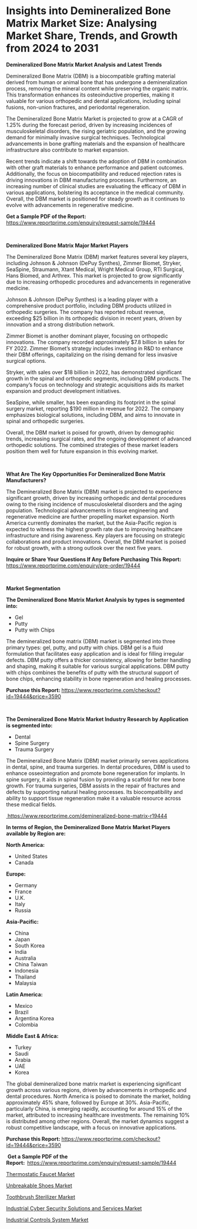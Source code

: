 <p><h1>Insights into Demineralized Bone Matrix Market Size: Analysing Market Share, Trends, and Growth from 2024 to 2031</h1></p><p><strong>Demineralized Bone Matrix Market Analysis and Latest Trends</strong></p>
<p><p>Demineralized Bone Matrix (DBM) is a biocompatible grafting material derived from human or animal bone that has undergone a demineralization process, removing the mineral content while preserving the organic matrix. This transformation enhances its osteoinductive properties, making it valuable for various orthopedic and dental applications, including spinal fusions, non-union fractures, and periodontal regeneration.</p><p>The Demineralized Bone Matrix Market is projected to grow at a CAGR of 1.25% during the forecast period, driven by increasing incidences of musculoskeletal disorders, the rising geriatric population, and the growing demand for minimally invasive surgical techniques. Technological advancements in bone grafting materials and the expansion of healthcare infrastructure also contribute to market expansion. </p><p>Recent trends indicate a shift towards the adoption of DBM in combination with other graft materials to enhance performance and patient outcomes. Additionally, the focus on biocompatibility and reduced rejection rates is driving innovations in DBM manufacturing processes. Furthermore, an increasing number of clinical studies are evaluating the efficacy of DBM in various applications, bolstering its acceptance in the medical community. Overall, the DBM market is positioned for steady growth as it continues to evolve with advancements in regenerative medicine.</p></p>
<p><strong>Get a Sample PDF of the Report:&nbsp;</strong> <a href="https://www.reportprime.com/enquiry/request-sample/19444?utm_campaign=101&utm_medium=2&utm_source=Github&utm_content=ia&utm_term=23112024&utm_id=demineralized-bone-matrix">https://www.reportprime.com/enquiry/request-sample/19444</a></p>
<p>&nbsp;</p>
<p><strong>Demineralized Bone Matrix Major Market Players</strong></p>
<p><p>The Demineralized Bone Matrix (DBM) market features several key players, including Johnson & Johnson (DePuy Synthes), Zimmer Biomet, Stryker, SeaSpine, Straumann, Xtant Medical, Wright Medical Group, RTI Surgical, Hans Biomed, and Arthrex. This market is projected to grow significantly due to increasing orthopedic procedures and advancements in regenerative medicine.</p><p>Johnson & Johnson (DePuy Synthes) is a leading player with a comprehensive product portfolio, including DBM products utilized in orthopedic surgeries. The company has reported robust revenue, exceeding $25 billion in its orthopedic division in recent years, driven by innovation and a strong distribution network.</p><p>Zimmer Biomet is another dominant player, focusing on orthopedic innovations. The company recorded approximately $7.8 billion in sales for FY 2022. Zimmer Biomet’s strategy includes investing in R&D to enhance their DBM offerings, capitalizing on the rising demand for less invasive surgical options.</p><p>Stryker, with sales over $18 billion in 2022, has demonstrated significant growth in the spinal and orthopedic segments, including DBM products. The company’s focus on technology and strategic acquisitions aids its market expansion and product development initiatives.</p><p>SeaSpine, while smaller, has been expanding its footprint in the spinal surgery market, reporting $190 million in revenue for 2022. The company emphasizes biological solutions, including DBM, and aims to innovate in spinal and orthopedic surgeries.</p><p>Overall, the DBM market is poised for growth, driven by demographic trends, increasing surgical rates, and the ongoing development of advanced orthopedic solutions. The combined strategies of these market leaders position them well for future expansion in this evolving market.</p></p>
<p>&nbsp;</p>
<p><strong>What Are The Key Opportunities For Demineralized Bone Matrix Manufacturers?</strong></p>
<p><p>The Demineralized Bone Matrix (DBM) market is projected to experience significant growth, driven by increasing orthopedic and dental procedures owing to the rising incidence of musculoskeletal disorders and the aging population. Technological advancements in tissue engineering and regenerative medicine are further propelling market expansion. North America currently dominates the market, but the Asia-Pacific region is expected to witness the highest growth rate due to improving healthcare infrastructure and rising awareness. Key players are focusing on strategic collaborations and product innovations. Overall, the DBM market is poised for robust growth, with a strong outlook over the next five years.</p></p>
<p><strong>Inquire or Share Your Questions If Any Before Purchasing This Report:</strong> <a href="https://www.reportprime.com/enquiry/pre-order/19444?utm_campaign=101&utm_medium=2&utm_source=Github&utm_content=ia&utm_term=23112024&utm_id=demineralized-bone-matrix">https://www.reportprime.com/enquiry/pre-order/19444</a></p>
<p>&nbsp;</p>
<p><strong>Market Segmentation</strong></p>
<p><strong>The Demineralized Bone Matrix Market Analysis by types is segmented into:</strong></p>
<p><ul><li>Gel</li><li>Putty</li><li>Putty with Chips</li></ul></p>
<p><p>The demineralized bone matrix (DBM) market is segmented into three primary types: gel, putty, and putty with chips. DBM gel is a fluid formulation that facilitates easy application and is ideal for filling irregular defects. DBM putty offers a thicker consistency, allowing for better handling and shaping, making it suitable for various surgical applications. DBM putty with chips combines the benefits of putty with the structural support of bone chips, enhancing stability in bone regeneration and healing processes.</p></p>
<p><strong>Purchase this Report:&nbsp;</strong><a href="https://www.reportprime.com/checkout?id=19444&price=3590&utm_campaign=101&utm_medium=2&utm_source=Github&utm_content=ia&utm_term=23112024&utm_id=demineralized-bone-matrix">https://www.reportprime.com/checkout?id=19444&price=3590</a></p>
<p>&nbsp;</p>
<p><strong>The Demineralized Bone Matrix Market Industry Research by Application is segmented into:</strong></p>
<p><ul><li>Dental</li><li>Spine Surgery</li><li>Trauma Surgery</li></ul></p>
<p><p>The Demineralized Bone Matrix (DBM) market primarily serves applications in dental, spine, and trauma surgeries. In dental procedures, DBM is used to enhance osseointegration and promote bone regeneration for implants. In spine surgery, it aids in spinal fusion by providing a scaffold for new bone growth. For trauma surgeries, DBM assists in the repair of fractures and defects by supporting natural healing processes. Its biocompatibility and ability to support tissue regeneration make it a valuable resource across these medical fields.</p></p>
<p><a href="https://www.reportprime.com/demineralized-bone-matrix-r19444?utm_campaign=101&utm_medium=2&utm_source=Github&utm_content=ia&utm_term=23112024&utm_id=demineralized-bone-matrix">&nbsp;https://www.reportprime.com/demineralized-bone-matrix-r19444</a></p>
<p><strong>In terms of Region, the Demineralized Bone Matrix Market Players available by Region are:</strong></p>
<p>
    <p> <strong> North America: </strong>
        <ul>
            <li>United States</li>
            <li>Canada</li>
        </ul>
        </p> 
    <p> <strong> Europe: </strong>
        <ul>
            <li>Germany</li>
            <li>France</li>
            <li>U.K.</li>
            <li>Italy</li>
            <li>Russia</li>
        </ul>
        </p> 
    <p> <strong> Asia-Pacific: </strong>
        <ul>
            <li>China</li>
            <li>Japan</li>
            <li>South Korea</li>
            <li>India</li>
            <li>Australia</li>
            <li>China Taiwan</li>
            <li>Indonesia</li>
            <li>Thailand</li>
            <li>Malaysia</li>
        </ul>
        </p> 
    <p> <strong> Latin America: </strong>
        <ul>
            <li>Mexico</li>
            <li>Brazil</li>
            <li>Argentina Korea</li>
            <li>Colombia</li>
        </ul>
        </p> 
    <p> <strong> Middle East & Africa: </strong>
        <ul>
            <li>Turkey</li>
            <li>Saudi</li>
            <li>Arabia</li>
            <li>UAE</li>
            <li>Korea</li>
        </ul>
    </p>
    </p>
<p><p>The global demineralized bone matrix market is experiencing significant growth across various regions, driven by advancements in orthopedic and dental procedures. North America is poised to dominate the market, holding approximately 45% share, followed by Europe at 30%. Asia-Pacific, particularly China, is emerging rapidly, accounting for around 15% of the market, attributed to increasing healthcare investments. The remaining 10% is distributed among other regions. Overall, the market dynamics suggest a robust competitive landscape, with a focus on innovative applications.</p></p>
<p><strong>Purchase this Report: </strong><a href="https://www.reportprime.com/checkout?id=19444&price=3590&utm_campaign=101&utm_medium=2&utm_source=Github&utm_content=ia&utm_term=23112024&utm_id=demineralized-bone-matrix">https://www.reportprime.com/checkout?id=19444&price=3590</a></p>
<p>&nbsp;<strong>Get a Sample PDF of the Report:&nbsp;&nbsp;</strong><a href="https://www.reportprime.com/enquiry/request-sample/19444?utm_campaign=101&utm_medium=2&utm_source=Github&utm_content=ia&utm_term=23112024&utm_id=demineralized-bone-matrix">https://www.reportprime.com/enquiry/request-sample/19444</a></p>
<p><strong></strong></p>
<p><p><a href="https://www.linkedin.com/pulse/lucrative-growth-thermostatic-faucet-market-forecasted-cagr-yvite?utm_campaign=101&utm_medium=2&utm_source=Github&utm_content=ia&utm_term=23112024&utm_id=demineralized-bone-matrix">Thermostatic Faucet Market</a></p><p><a href="https://www.linkedin.com/pulse/unbreakable-shoes-market-in-depth-report-size-share-strong-g1woe?utm_campaign=101&utm_medium=2&utm_source=Github&utm_content=ia&utm_term=23112024&utm_id=demineralized-bone-matrix">Unbreakable Shoes Market</a></p><p><a href="https://www.linkedin.com/pulse/toothbrush-sterilizer-market-size-overview-comprehensive-l4ere?utm_campaign=101&utm_medium=2&utm_source=Github&utm_content=ia&utm_term=23112024&utm_id=demineralized-bone-matrix">Toothbrush Sterilizer Market</a></p><p><a href="https://issuu.com/reportprime-2/docs/industrial-cyber-security-solutions_ec43f2e79c0e40?utm_campaign=101&utm_medium=2&utm_source=Github&utm_content=ia&utm_term=23112024&utm_id=demineralized-bone-matrix">Industrial Cyber Security Solutions and Services Market</a></p><p><a href="https://issuu.com/reportprime-2/docs/industrial-controls-system-market-s_6af299c4406aae?utm_campaign=101&utm_medium=2&utm_source=Github&utm_content=ia&utm_term=23112024&utm_id=demineralized-bone-matrix">Industrial Controls System Market</a></p></p>